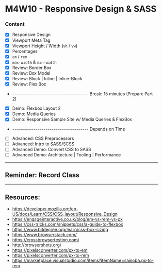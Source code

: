 # M4W10 - Responsive Design & SASS

### Content
- [X] Responsive Design
- [X] Viewport Meta Tag
- [X] Viewport Height / Width (`vh` / `vw`)
- [X] Percentages
- [X] `em` / `rem`
- [X] `max-width` & `min-width`
- [X] Review: Border Box
- [X] Review: Box Model
- [X] Review: Block | Inline | Inline-Block
- [X] Review: Flex Box
- --------------------------------------- Break: 15 minutes (Prepare Part 2)
- [X] Demo: Flexbox Layout 2
- [X] Demo: Media Queries
- [X] Demo: Responsive Sample Site w/ Media Queries & FlexBox
- --------------------------------------- Depends on Time
- [ ] Advanced: CSS Preprocessors
- [ ] Advanced: Intro to SASS/SCSS
- [ ] Advanced Demo: Convert CSS to SASS
- [ ] Advanced Demo: Architecture | Tooling | Performance

---

## Reminder: Record Class

---

## Resources:
* https://developer.mozilla.org/en-US/docs/Learn/CSS/CSS_layout/Responsive_Design
* https://engageinteractive.co.uk/blog/em-vs-rem-vs-px
* https://css-tricks.com/snippets/css/a-guide-to-flexbox
* https://www.bitdegree.org/learn/css-box-sizing
* https://www.browserstack.com/
* https://crossbrowsertesting.com/
* http://browsershots.org/
* https://pixelsconverter.com/px-to-em
* https://pixelsconverter.com/px-to-rem
* https://marketplace.visualstudio.com/items?itemName=sainoba.px-to-rem
